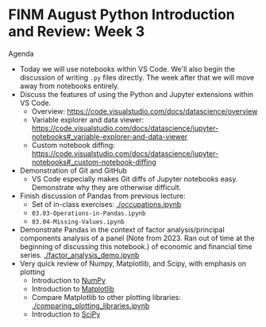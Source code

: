 FINM August Python Introduction and Review: Week 3
==================================================

Agenda

  - Today we will use notebooks within VS Code. We'll also begin the discussion of writing `.py` files directly. The week after that we will move away from notebooks entirely. 
  - Discuss the features of using the Python and Jupyter extensions within VS Code.
    - Overview: https://code.visualstudio.com/docs/datascience/overview
    - Variable explorer and data viewer: https://code.visualstudio.com/docs/datascience/jupyter-notebooks#_variable-explorer-and-data-viewer
    - Custom notebook diffing: https://code.visualstudio.com/docs/datascience/jupyter-notebooks#_custom-notebook-diffing
  - Demonstration of Git and GitHub
    - VS Code especially makes Git diffs of Jupyter notebooks easy. Demonstrate why they are otherwise difficult.
  - Finish discussion of Pandas from previous lecture:
    - Set of in-class exercises: [./occupations.ipynb](./occupations.ipynb)
    - `03.03-Operations-in-Pandas.ipynb`
    - `03.04-Missing-Values.ipynb`
  - Demonstrate Pandas in the context of factor analysis/principal components analysis of a panel (Note from 2023. Ran out of time at the beginning of discussing this notebook.)
  of economic and financial time series. [./factor_analysis_demo.ipynb](./factor_analysis_demo.ipynb)
  - Very quick review of Numpy, Matplotlib, and Scipy, with emphasis on plotting
    - Introduction to [NumPy](https://python-programming.quantecon.org/numpy.html)
    - Introduction to [Matplotlib](https://python-programming.quantecon.org/matplotlib.html)
    - Compare Matplotlib to other plotting libraries: [./comparing_plotting_libraries.ipynb](./comparing_plotting_libraries.ipynb)
    - Introduction to [SciPy](https://python-programming.quantecon.org/scipy.html)
